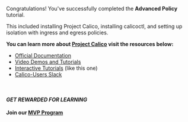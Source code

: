 Congratulations!  You've successfully completed the **Advanced Policy** tutorial.

This included installing Project Calico, installing calicoctl, and setting up isolation with ingress and egress policies.

**You can learn more about [Project Calico](https://www.projectcalico.org) visit the resources below:**

- [Official Documentation](http://docs.projectcalico.org/)
- [Video Demos and Tutorials](https://www.projectcalico.org/videos)
- [Interactive Tutorials](https://www.projectcalico.org/tutorials) (like this one)
- [Calico-Users Slack](https://www.projectcalico.org/community)

 &nbsp; 

#### *GET REWARDED FOR LEARNING*
**Join our [MVP Program](https://www.projectcalico.org/mvp)**

 &nbsp; 

 &nbsp; 
 
 
